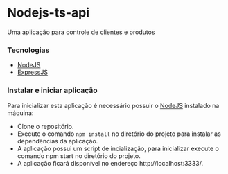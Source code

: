 # Nodejs-ts-api
Uma aplicação para controle de clientes e produtos

### Tecnologias
- [NodeJS](https://nodejs.org/en/)
- [ExpressJS](http://expressjs.com/pt-br/)

### Instalar e iniciar aplicação

Para inicializar esta aplicação é necessário possuir o [NodeJS](https://nodejs.org/en/) instalado na máquina:

- Clone o repositório.
- Execute o comando ```npm install``` no diretório do projeto para instalar as dependências da aplicação.
- A aplicação possui um script de incialização, para inicializar execute o comando npm start no diretório do projeto.
- A aplicação ficará disponível no endereço http://localhost:3333/.
